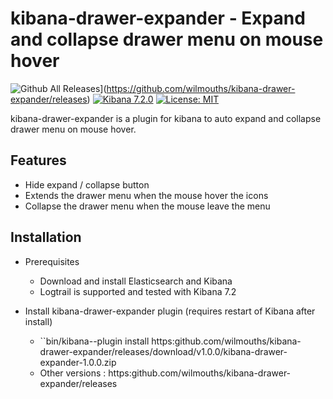 # kibana-drawer-expander - Expand and collapse drawer menu on mouse hover

![Github All Releases](https://img.shields.io/github/downloads/wilmouths/kibana-drawer-expander/total.svg)](https://github.com/wilmouths/kibana-drawer-expander/releases) [![Kibana 7.2.0](https://img.shields.io/badge/Kibana-v7.2.0-blue.svg)](https://www.elastic.co/guide/en/kibana/7.2/release-notes-7.2.0.html) [![License: MIT](https://img.shields.io/badge/License-MIT-yellow.svg)](https://opensource.org/licenses/MIT)

kibana-drawer-expander is a plugin for kibana to auto expand and collapse drawer menu on mouse hover.

## Features

+ Hide expand / collapse button
+ Extends the drawer menu when the mouse hover the icons
+ Collapse the drawer menu when the mouse leave the menu

## Installation

+ Prerequisites
  + Download and install Elasticsearch and Kibana
  + Logtrail is supported and tested with Kibana 7.2

+ Install kibana-drawer-expander plugin (requires restart of Kibana after install)
  + ``bin/kibana--plugin install https:github.com/wilmouths/kibana-drawer-expander/releases/download/v1.0.0/kibana-drawer-expander-1.0.0.zip
  + Other versions : https:github.com/wilmouths/kibana-drawer-expander/releases